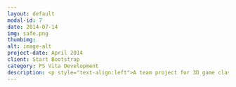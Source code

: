 ```yaml
---
layout: default
modal-id: 7
date: 2014-07-14
img: safe.png
thumbimg:
alt: image-alt
project-date: April 2014
client: Start Bootstrap
category: PS Vita Development
description: <p style="text-align:left">A team project for 3D game class in NTUST. In this project, we had access to sony's psvita sdk and that was what our project was based on. Our original concept for the game was to combine the gameplay elements of rubik's cube and tower defense games. We used rubik's cube as our level scenes. In each level, enemies spawn at a random location on the cube and follow a path to an end point on the cube. When enough enemies reached the end point, the player loses. As players progress to a new level, the enemies path changes, so players have to rearrange the cube to chnage towers' positions to best counter the enemy's new attack plan.</p></br></br><p style="text-align:left">Unfortunately, due to time restriction, we only finished bare-bones gameplay elements. Below is our project in action.</p></br></br><iframe width="560" height="315" src="https://www.youtube.com/embed/ydA1b-RsrPg" frameborder="0" allowfullscreen></iframe></br><p style="text-align:left">Tools Used:<ul><li>Visual Studio 2012</li><li>PS vita sdk</li><li>Maya</li></ul></p>
---
```

